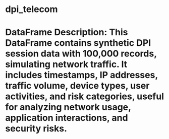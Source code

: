 # dpi_telecom
# DataFrame Description:  This DataFrame contains synthetic DPI session data with 100,000 records, simulating network traffic. It includes timestamps, IP addresses, traffic volume, device types, user activities, and risk categories, useful for analyzing network usage, application interactions, and security risks.
